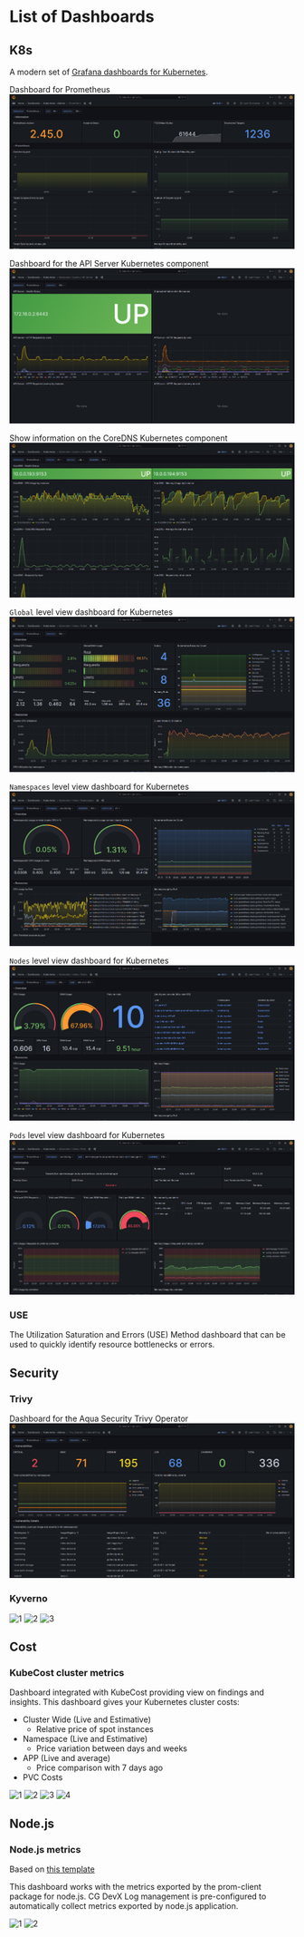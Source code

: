 # List of Dashboards

[//]: # (TODO: Replace external generic links with own)

## K8s

A modern set of [Grafana dashboards for Kubernetes](https://github.com/dotdc/grafana-dashboards-kubernetes).

Dashboard for Prometheus
![Dashboard for Prometheus](https://raw.githubusercontent.com/dotdc/media/main/grafana-dashboards-kubernetes/k8s-addons-prometheus.png)

Dashboard for the API Server Kubernetes component
![](https://raw.githubusercontent.com/dotdc/media/main/grafana-dashboards-kubernetes/k8s-system-api-server.png)

Show information on the CoreDNS Kubernetes component
![](https://raw.githubusercontent.com/dotdc/media/main/grafana-dashboards-kubernetes/k8s-system-coredns.png)

`Global` level view dashboard for Kubernetes
![](https://raw.githubusercontent.com/dotdc/media/main/grafana-dashboards-kubernetes/k8s-views-global.png)

`Namespaces` level view dashboard for Kubernetes
![](https://raw.githubusercontent.com/dotdc/media/main/grafana-dashboards-kubernetes/k8s-views-namespaces.png)

`Nodes` level view dashboard for Kubernetes
![](https://raw.githubusercontent.com/dotdc/media/main/grafana-dashboards-kubernetes/k8s-views-nodes.png)

`Pods` level view dashboard for Kubernetes
![](https://raw.githubusercontent.com/dotdc/media/main/grafana-dashboards-kubernetes/k8s-views-pods.png)

### USE

The Utilization Saturation and Errors (USE) Method dashboard that can be used to quickly identify resource bottlenecks
or errors.

## Security

### Trivy

Dashboard for the Aqua Security Trivy Operator
![](https://raw.githubusercontent.com/dotdc/media/main/grafana-dashboards-kubernetes/k8s-addons-trivy-operator.png)

### Kyverno

![1](https://grafana.com/api/dashboards/15987/images/11905/image)
![2](https://grafana.com/api/dashboards/15987/images/11906/image)
![3](https://grafana.com/api/dashboards/15987/images/11907/image)

## Cost

### KubeCost cluster metrics

Dashboard integrated with KubeCost providing view on findings and insights.
This dashboard gives your Kubernetes cluster costs:

- Cluster Wide (Live and Estimative)
    - Relative price of spot instances
- Namespace (Live and Estimative)
    - Price variation between days and weeks
- APP (Live and average)
    - Price comparison with 7 days ago
- PVC Costs

![1](https://grafana.com/api/dashboards/11270/images/8942/image)
![2](https://grafana.com/api/dashboards/11270/images/8943/image)
![3](https://grafana.com/api/dashboards/11270/images/8944/image)
![4](https://grafana.com/api/dashboards/11270/images/8945/image)

## Node.js

### Node.js metrics

Based on [this template](https://grafana.com/grafana/dashboards/11956-nodejs-metrics/)

This dashboard works with the metrics exported by the prom-client package for node.js.
CG DevX Log management is pre-configured to automatically collect metrics exported by node.js application.

![1](https://grafana.com/api/dashboards/11956/images/7764/image)
![2](https://grafana.com/api/dashboards/11956/images/7765/image)

